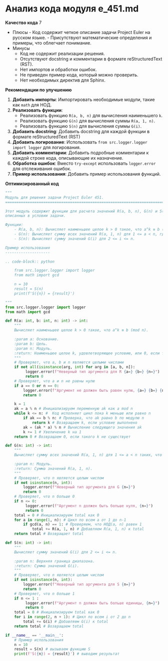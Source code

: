 # Анализ кода модуля e_451.md

**Качество кода**
7
 -  Плюсы
        - Код содержит четкое описание задачи Project Euler на русском языке.
        - Присутствуют математические определения и примеры, что облегчает понимание.
 -  Минусы
    - Код не содержит реализации решения.
    - Отсутствуют docstring и комментарии в формате reStructuredText (RST).
    - Нет импортов и обработки ошибок.
    - Не приведен пример кода, который можно проверить.
    - Нет необходимых директив для Sphinx.

**Рекомендации по улучшению**

1.  **Добавить импорты**: Импортировать необходимые модули, такие как `math` для НОД.
2.  **Реализовать функции**:
    -   Реализовать функцию `R(a, b, n)` для вычисления наименьшего `k`.
    -   Реализовать функцию `G(n)` для вычисления суммы `R(a, 1, n)`.
    -   Реализовать функцию `S(n)` для вычисления суммы `G(i)`.
3.  **Добавить docstring**: Добавить docstring для каждой функции в формате reStructuredText (RST)
4.  **Добавить логирование**: Использовать `from src.logger.logger import logger` для логирования.
5.  **Добавить комментарии**: Добавить подробные комментарии к каждой строке кода, описывающие их назначение.
6.  **Обработка ошибок**: Вместо `try-except` использовать `logger.error` для отслеживания ошибок.
7.  **Пример использования**: Добавить пример использования функций.

**Оптимизированный код**

```python
"""
Модуль для решения задачи Project Euler 451.
=========================================================================================

Этот модуль содержит функции для расчета значений R(a, b, n), G(n) и S(n),
описанных в условии задачи.

Функции:
    - R(a, b, n): Вычисляет наименьшее целое k > 0 такое, что a^k ≡ b (mod n).
    - G(n): Вычисляет сумму всех значений R(a, 1, n) для 1 <= a < n, где НОД(a, n) = 1.
    - S(n): Вычисляет сумму значений G(i) для 2 <= i <= n.

Пример использования
--------------------

.. code-block:: python

    from src.logger.logger import logger
    from math import gcd

    n = 10
    result = S(n)
    print(f'S({n}) = {result}')

"""
from src.logger.logger import logger
from math import gcd

def R(a: int, b: int, n: int) -> int:
    """
    Вычисляет наименьшее целое k > 0 такое, что a^k ≡ b (mod n).

    :param a: Основание.
    :param b: Цель.
    :param n: Модуль.
    :return: Наименьшее целое k, удовлетворяющее условию, или 0, если такого k не существует.
    """
    # Проверяет, что a, b и n являются целыми числами
    if not all(isinstance(arg, int) for arg in [a, b, n]):
         logger.error(f"Неверный тип аргумента для R {a=} {b=} {n=}")
         return 0
    # Проверяет, что a и n не равны нулю
    if a == 0 or n == 0:
        logger.error(f"Аргумент не должен быть равен нулю, {a=} {b=} {n=}")
        return 0

    k = 1
    ak = a % n # Инициализируем переменную ak как a mod n
    while k <= n: #  Код исполняет цикл пока k меньше или равно n
        if ak == b % n: # Проверка, что ak равно b по модулю n
            return k # Возвращаем k, если условие выполнено
        ak = (ak * a) % n # Вычисление следующего значения ak
        k += 1 # Увеличение k на 1
    return 0 # Возвращаем 0, если такого k не существует

def G(n: int) -> int:
    """
    Вычисляет сумму всех значений R(a, 1, n) для 1 <= a < n таких, что НОД(a, n) = 1.

    :param n: Модуль.
    :return: Сумма значений R(a, 1, n).
    """
    # Проверяет, что n является целым числом
    if not isinstance(n, int):
        logger.error(f"Неверный тип аргумента для G {n=}")
        return 0
    # Проверяет, что n больше 0
    if n <= 0:
         logger.error(f"Аргумент n должен быть больше нуля, {n=}")
         return 0
    total = 0 # Инициализируем total как 0
    for a in range(1, n): # Цикл по всем a от 1 до n-1
        if gcd(a, n) == 1: # Проверяем, что НОД(a, n) равен 1
            total += R(a, 1, n) # Добавляем R(a, 1, n) к total
    return total # Возвращает total

def S(n: int) -> int:
    """
    Вычисляет сумму значений G(i) для 2 <= i <= n.

    :param n: Верхняя граница диапазона.
    :return: Сумма значений G(i).
    """
    # Проверяет, что n является целым числом
    if not isinstance(n, int):
        logger.error(f"Неверный тип аргумента для S {n=}")
        return 0
    # Проверяет, что n больше 1
    if n <= 1 :
         logger.error(f"Аргумент n должен быть больше единицы, {n=}")
         return 0
    total = 0 # Инициализируем total как 0
    for i in range(2, n + 1): # Цикл по всем i от 2 до n
        total += G(i) # Добавляем G(i) к total
    return total # Возвращаем total

if __name__ == '__main__':
    # Пример использования
    n = 10
    result = S(n) # вызываем функцию S
    print(f'S({n}) = {result}') # выводим результат
```